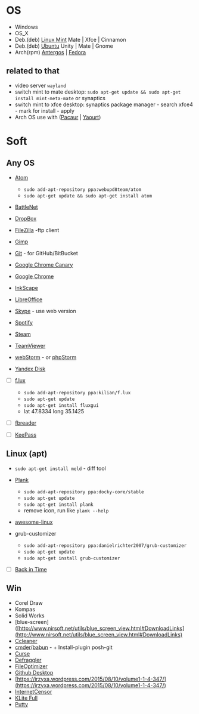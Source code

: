 # OS
- Windows
- OS_X
- Deb.(deb) [Linux Mint](http://www.linuxmint.com/) Mate | Xfce | Cinnamon
- Deb.(deb) [Ubuntu](http://www.ubuntu.com/) Unity | Mate | Gnome
- Arch(rpm) [Antergos](http://antergos.com/) | [Fedora](https://getfedora.org/)

## related to that
- video server `wayland`
- switch mint to mate desktop: `sudo apt-get update && sudo apt-get install mint-meta-mate` or synaptics
- switch mint to xfce desktop: synaptics package manager - search xfce4 - mark for install - apply
- Arch OS use with ([Pacaur](https://wiki.archlinux.org/index.php/Pacaur) | [Yaourt](https://wiki.archlinux.org/index.php/Yaourt))

# Soft
## Any OS
- [Atom](https://atom.io/)
  - `sudo add-apt-repository ppa:webupd8team/atom`
  - `sudo apt-get update && sudo apt-get install atom`

- [BattleNet](https://eu.battle.net/)
- [DropBox](https://www.dropbox.com/)
- [FileZilla](https://filezilla-project.org/) -ftp client
- [Gimp](https://www.gimp.org/)
- [Git](https://git-scm.com/) - for GitHub/BitBucket
- [Google Chrome Canary](https://www.google.com/chrome/browser/canary.html)
- [Google Chrome](https://www.google.com/chrome/)
- [InkScape](https://inkscape.org)
- [LibreOffice](https://ru.libreoffice.org/)
- [Skype](https://www.skype.com) - use web version
- [Spotify](https://www.spotify.com)
- [Steam](https://store.steampowered.com/)
- [TeamViewer](https://www.teamviewer.com)
- [webStorm](https://www.jetbrains.com/webstorm/) - or [phpStorm](https://www.jetbrains.com/phpstorm/)
- [Yandex Disk](https://disk.yandex.ua/client/disk)
- [ ] [f.lux](https://justgetflux.com/)
  - `sudo add-apt-repository ppa:kilian/f.lux`
  - `sudo apt-get update`
  - `sudo apt-get install fluxgui`
  - lat 47.8334 long 35.1425

- [ ] [fbreader](https://fbreader.org/)
- [ ] [KeePass](http://keepass.info/)

## Linux (apt)
- `sudo apt-get install meld` - diff tool
- [Plank](https://launchpad.net/plank)
  - `sudo add-apt-repository ppa:docky-core/stable`
  - `sudo apt-get update`
  - `sudo apt-get install plank`
  - remove icon, run like `plank --help`

- [awesome-linux](https://github.com/aleksandar-todorovic/awesome-linux)
- grub-customizer
  - `sudo add-apt-repository ppa:danielrichter2007/grub-customizer`
  - `sudo apt-get update`
  - `sudo apt-get install grub-customizer`

- [ ] [Back in Time](http://backintime.le-web.org/)

## Win
- Corel Draw
- Kompas
- Solid Works
- [blue-screen]([http://www.nirsoft.net/utils/blue_screen_view.html#DownloadLinks](http://www.nirsoft.net/utils/blue_screen_view.html#DownloadLinks)
- [Ccleaner](https://www.piriform.com/ccleaner/download)
- [cmder](http://cmder.net/)/[babun](https://babun.github.io/) - + Install-plugin posh-git
- [Curse](https://www.curse.com)
- [Defraggler](https://www.piriform.com/defraggler/download)
- [FileOptimizer](http://nikkhokkho.sourceforge.net/static.php?page=FileOptimizer)
- [Github Desktop](https://desktop.github.com/)
- [https://irzyxa.wordpress.com/2015/08/10/volume1-1-4-347/](https://irzyxa.wordpress.com/2015/08/10/volume1-1-4-347/)
- [InternetCensor](http://icensor.ru/)
- [KLite Full](http://www.codecguide.com/download_k-lite_codec_pack_full.htm)
- [Putty](http://www.chiark.greenend.org.uk/~sgtatham/putty/download.html)
